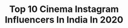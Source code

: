 ---
title: Top 10 Cinema Instagram Influencers In India In 2020
description: Identify the most popular Instagram accounts on inBeat.
platform: Instagram
profiles:
  - username: "chalta_firtaa"
    fullname: >-
      Chetan S Uike | NAGPUR
    location: "India"
    followers: 5725
    engagement: 1826
    commentsToLikes: 0.062715
    avatar: "https://scontent-lhr8-1.cdninstagram.com/v/t51.2885-19/s320x320/83064437_201687397633831_6267831270395346944_n.jpg?_nc_ht=scontent-lhr8-1.cdninstagram.com&_nc_ohc=hH_ABwM-GHQAX-B6Ks_&oh=08b8a0ca0d0eb8f60bfa314e7b19bbca&oe=5EB969DE"
    verified: false
    hashtags: "#cricket, #nustaharamkhor, #mypixeldiary, #coronavirus"
  - username: "dhruwal.patel"
    fullname: >-
      Dhruwal patel
    location: "India"
    followers: 12990
    engagement: 1594
    commentsToLikes: 0.044926
    avatar: "https://scontent-ams4-1.cdninstagram.com/v/t51.2885-19/s320x320/82413476_1395746197267485_134601028061364224_n.jpg?_nc_ht=scontent-ams4-1.cdninstagram.com&_nc_ohc=l5B8d_Y8KawAX85B806&oh=64eb6f5239f5dde62469337f6344542b&oe=5EB8C1DE"
    verified: false
    hashtags: "#sidnaaz, #shoottime, #arri, #dop"
  - username: "baka_pml"
    fullname: >-
      Bakhshish Singh | BAKA
    location: "India"
    followers: 5210
    engagement: 1112
    commentsToLikes: 0.074865
    avatar: "https://scontent-lhr8-1.cdninstagram.com/v/t51.2885-19/s320x320/76891433_453185275617155_2780264967880835072_n.jpg?_nc_ht=scontent-lhr8-1.cdninstagram.com&_nc_ohc=juI96_ftMK8AX86TYlP&oh=35eccbf69306bee690ff2514f6edf1e2&oe=5EBA744B"
    verified: false
    hashtags: "#pml, #cancun, #drone, #editor"
  - username: "joneskatru"
    fullname: >-
      Jones Katru
    location: "India"
    followers: 18162
    engagement: 1316
    commentsToLikes: 0.014007
    avatar: "https://scontent-atl3-1.cdninstagram.com/v/t51.2885-19/10995035_338786589654773_57488509_a.jpg?_nc_ht=scontent-atl3-1.cdninstagram.com&_nc_ohc=c8974sQGzncAX9Ay41k&oh=fcf9d1f5a985e0a158af5aad9f657ba3&oe=5EBAB8B0"
    verified: false
    hashtags: "#megadeals, #singing, #yaradabeach, #realcandid"
  - username: "manishayadavsuresh"
    fullname: >-
      Manisha Yadav
    location: "India"
    followers: 35394
    engagement: 703
    commentsToLikes: 0.011502
    avatar: "https://scontent-lhr8-1.cdninstagram.com/v/t51.2885-19/s320x320/70780576_468631820678372_5371855157774516224_n.jpg?_nc_ht=scontent-lhr8-1.cdninstagram.com&_nc_ohc=V_pDnnrIYBkAX9C0hng&oh=cda6ba377f7b243bdc4d6112b7a860e7&oe=5EBB81A8"
    verified: false
    hashtags: "#justletgo, #womansdaywishes, #candlelight, #teatotaler"
  - username: "stallone_the_greatest_legend"
    fullname: >-
      SYLVESTER😉👊💪STALLONE / Fanpage
    location: "India"
    followers: 18575
    engagement: 2718
    commentsToLikes: 0.012289
    avatar: "https://scontent-amt2-1.cdninstagram.com/v/t51.2885-19/s320x320/51635272_2280230295623660_5080494416183951360_n.jpg?_nc_ht=scontent-amt2-1.cdninstagram.com&_nc_ohc=rDK8-_i23xEAX_W1BM8&oh=5b7e2bc780fd5c8d1186a3f0694acf92&oe=5EB84E7C"
    verified: false
    hashtags: "#sylvesterstallonefans, #sylvesterstalloneforum, #favactor, #rambo"
  - username: "vidyuraman"
    fullname: >-
      Vidyu Raman
    location: "India"
    followers: 300014
    engagement: 673
    commentsToLikes: 0.006638
    avatar: "https://scontent-lht6-1.cdninstagram.com/v/t51.2885-19/s320x320/65933723_2252683594786267_8932876327447429120_n.jpg?_nc_ht=scontent-lht6-1.cdninstagram.com&_nc_ohc=mZhwz1EhooQAX-ebvyM&oh=23fc2606c9f1edc37da803ec751b3a00&oe=5EBB91A8"
    verified: true
    hashtags: "#valentinesday2020, #selflove, #lockdownindia, #socialdistancing"
  - username: "suraj_rai147"
    fullname: >-
      Suraj Rai
    location: "India"
    followers: 24280
    engagement: 1682
    commentsToLikes: 0.007338
    avatar: "https://scontent-ams4-1.cdninstagram.com/v/t51.2885-19/s320x320/90344659_204902374127812_3095721541153849344_n.jpg?_nc_ht=scontent-ams4-1.cdninstagram.com&_nc_ohc=TUcatk5s6JUAX8B65A0&oh=2666e115afb0a30cb538e71536f7d0d1&oe=5EBACAF4"
    verified: false
    hashtags: "#lbsnaadiaries, #happyrepublicday, #staysafe, #lockdown"
  - username: "adityachakkingal"
    fullname: >-
      Aditya ✨
    location: "India"
    followers: 2733
    engagement: 1768
    commentsToLikes: 0.057944
    avatar: "https://scontent-lht6-1.cdninstagram.com/v/t51.2885-19/s320x320/92927241_1856558024495308_5992763890969083904_n.jpg?_nc_ht=scontent-lht6-1.cdninstagram.com&_nc_ohc=7AqbHjxx2LMAX-EoGNH&oh=b8d0cdc5661df662ecfd7d60b544a9eb&oe=5EB96C47"
    verified: false
    hashtags: "#moodyportraits, #bangaloreportraits, #theportraitsindia, #mumbaiportraits"
  - username: "paravaa"
    fullname: >-
      परवा
    location: "India"
    followers: 3296
    engagement: 2137
    commentsToLikes: 0.038815
    avatar: "https://scontent-lhr8-1.cdninstagram.com/v/t51.2885-19/s320x320/92363425_2878375268916788_1404973983949914112_n.jpg?_nc_ht=scontent-lhr8-1.cdninstagram.com&_nc_ohc=1i55w0tgZAEAX-y3Smt&oh=925a8f921d94056194d322567e1ad31b&oe=5EBA46FB"
    verified: false
    hashtags: "#fashionphotography, #colours, #merryxmas, #littlesanta"
---